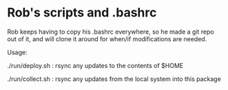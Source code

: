 # Rob's scripts and .bashrc

Rob keeps having to copy his .bashrc everywhere, so he made a git repo out of it, and will clone it around for when/if modifications are needed.

Usage:

./run/deploy.sh : rsync any updates to the contents of $HOME

./run/collect.sh : rsync any updates from the local system into this package